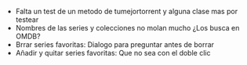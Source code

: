 - Falta un test de un metodo de tumejortorrent y alguna clase mas por testear
- Nombres de las series y colecciones no molan mucho ¿Los busca en OMDB?
- Brrar series favoritas: Dialogo para preguntar antes de borrar
- Añadir y quitar series favoritas: Que no sea con el doble clic
